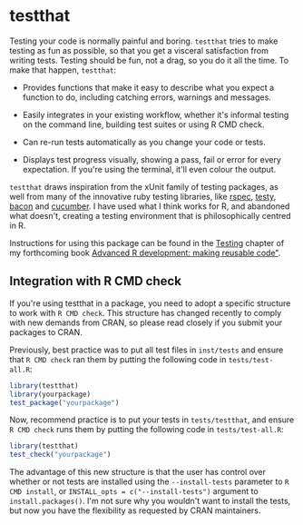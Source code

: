 # testthat

Testing your code is normally painful and boring. `testthat` tries to make testing as fun as possible, so that you get a visceral satisfaction from writing tests. Testing should be fun, not a drag, so you do it all the time. To make that happen, `testthat`:

* Provides functions that make it easy to describe what you expect a
  function to do, including catching errors, warnings and messages.

* Easily integrates in your existing workflow, whether it's informal testing
  on the command line, building test suites or using R CMD check.

* Can re-run tests automatically as you change your code or tests.

* Displays test progress visually, showing a pass, fail or error for every
  expectation. If you're using the terminal, it'll even colour the output. 
    
`testthat` draws inspiration from the xUnit family of testing packages, as well from many of the innovative ruby testing libraries, like [rspec](http://rspec.info/), [testy](http://github.com/ahoward/testy), [bacon](http://github.com/chneukirchen/bacon) and [cucumber](http://wiki.github.com/aslakhellesoy/cucumber/). I have used what I think works for R, and abandoned what doesn't, creating a testing environment that is philosophically centred in R. 

Instructions for using this package can be found in the [Testing](http://adv-r.had.co.nz/Testing.html) chapter of my forthcoming book [Advanced R development: making reusable code"](http://adv-r.had.co.nz/).

## Integration with R CMD check

If you're using testthat in a package, you need to adopt a specific structure to work with `R CMD check`. This structure has changed recently to comply with new demands from CRAN, so please read closely if you submit your packages to CRAN.

Previously, best practice was to put all test files in `inst/tests` and ensure that `R CMD check` ran them by putting the following code in `tests/test-all.R`:

```R
library(testthat)
library(yourpackage)
test_package("yourpackage")
```

Now, recommend practice is to put your tests in `tests/testthat`, and ensure `R CMD check` runs them by putting the following code in `tests/test-all.R`:

```R
library(testthat)
test_check("yourpackage")
```

The advantage of this new structure is that the user has control over whether or not tests are installed using the `--install-tests` parameter to `R CMD install`, or `INSTALL_opts = c("--install-tests")` argument to `install.packages()`. I'm not sure why you wouldn't want to install the tests, but now you have the flexibility as requested by CRAN maintainers.
